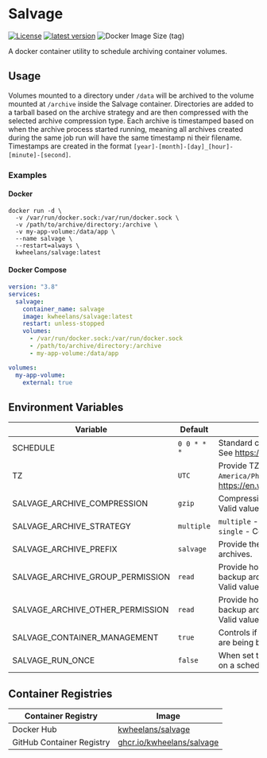 # Salvage
[![License](https://img.shields.io/github/license/kwheelans/salvage?color=blue)](./LICENSE)
[![latest version](https://img.shields.io/github/v/tag/kwheelans/salvage?label=version)](https://github.com/kwheelans/salvage/releases)
![Docker Image Size (tag)](https://img.shields.io/docker/image-size/kwheelans/salvage/latest?logo=docker)


A docker container utility to schedule archiving container volumes.

## Usage
Volumes mounted to a directory under `/data` will be archived to the volume mounted at `/archive` inside the Salvage container.
Directories are added to a tarball based on the archive strategy and are then compressed with the selected archive compression type.
Each archive is timestamped based on when the archive process started running, meaning all archives created during the same job run will have the same timestamp ni their filename.
Timestamps are created in the format `[year]-[month]-[day]_[hour]-[minute]-[second]`.


### Examples
#### Docker
```shell
docker run -d \
  -v /var/run/docker.sock:/var/run/docker.sock \
  -v /path/to/archive/directory:/archive \
  -v my-app-volume:/data/app \
  --name salvage \
  --restart=always \
  kwheelans/salvage:latest
```

#### Docker Compose
```yaml
version: "3.8"
services:
  salvage:
    container_name: salvage
    image: kwheelans/salvage:latest
    restart: unless-stopped
    volumes:
      - /var/run/docker.sock:/var/run/docker.sock
      - /path/to/archive/directory:/archive
      - my-app-volume:/data/app

volumes:
  my-app-volume:
    external: true
```

## Environment Variables

| Variable                         | Default     | Description                                                                                                                             |
|----------------------------------|-------------|-----------------------------------------------------------------------------------------------------------------------------------------|
| SCHEDULE                         | `0 0 * * *` | Standard cron expression.<br>See https://en.wikipedia.org/wiki/Cron.                                                                    |
| TZ                               | `UTC`       | Provide TZ identifier to use in the container (ie `America/Phoenix`). See https://en.wikipedia.org/wiki/List_of_tz_database_time_zones. |
| SALVAGE_ARCHIVE_COMPRESSION      | `gzip`      | Compression used on the tarball archive.<br>Valid values `gzip`, `xz`, `zstd`.                                                          |
| SALVAGE_ARCHIVE_STRATEGY         | `multiple`  | `multiple` - Compress each directory into is own archive.<br>`single` - Compress all directories into one archive.                      |
| SALVAGE_ARCHIVE_PREFIX           | `salvage`   | Provide the prefix to be used when creating the backup archives.                                                                        |
| SALVAGE_ARCHIVE_GROUP_PERMISSION | `read`      | Provide how the group permission should be set for the backup archive.<br>Valid values `read`, `read-write`, `none`.                    |
| SALVAGE_ARCHIVE_OTHER_PERMISSION | `read`      | Provide how the other permission should be set for the backup archive.<br>Valid values `read`, `read-write`, `none`.                    |
| SALVAGE_CONTAINER_MANAGEMENT     | `true`      | Controls if containers should be stopped while their volumes are being backed up.                                                       |
| SALVAGE_RUN_ONCE                 | `false`     | When set to true salvage will only run once and exit and not on a schedule.                                                             |

## Container Registries

| Container Registry        | Image                                                             |
|---------------------------|-------------------------------------------------------------------|
| Docker Hub                | [kwheelans/salvage](https://hub.docker.com/r/kwheelans/salvage)   |
| GitHub Container Registry | [ghcr.io/kwheelans/salvage](https://github.com/kwheelans/salvage) |
